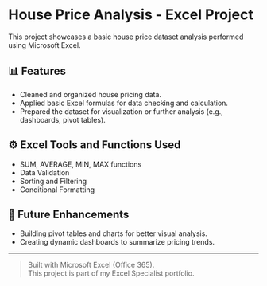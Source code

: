 # House Price Analysis - Excel Project

This project showcases a basic house price dataset analysis performed using Microsoft Excel.

## 📊 Features
- Cleaned and organized house pricing data.
- Applied basic Excel formulas for data checking and calculation.
- Prepared the dataset for visualization or further analysis (e.g., dashboards, pivot tables).

## ⚙️ Excel Tools and Functions Used
- SUM, AVERAGE, MIN, MAX functions
- Data Validation
- Sorting and Filtering
- Conditional Formatting

## 🚀 Future Enhancements
- Building pivot tables and charts for better visual analysis.
- Creating dynamic dashboards to summarize pricing trends.

---

> Built with Microsoft Excel (Office 365).  
> This project is part of my Excel Specialist portfolio.

